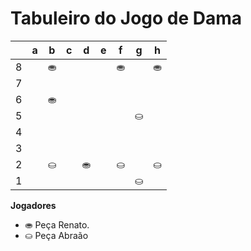 # Tabuleiro do Jogo de Dama

|   | a | b | c | d | e | f | g | h |
|---|---|---|---|---|---|---|---|---|
| 8 |   | ⛂ |   |  |   | ⛂ |   | ⛂ |
| 7 |  |   |  |   |  |   |  |   |
| 6 |   |⛂  |   |  |   |  |   |  |
| 5 |   |   |   |   |   |   | ⛀  |   |
| 4 |   |    || | |  |    |    |  
| 3 |  |   | |   |   |   | |   |
| 2 |   | ⛀ |   | ⛂|   | ⛀ |   | ⛀ |
| 1 |  |   |  |   |  |   | ⛀ |   |

**Jogadores**

- ⛂ Peça Renato.
- ⛀ Peça Abraão